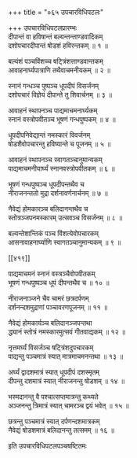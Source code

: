 +++
title = "०६५ उपचारविधिपटलः"

+++
उपचारविधिपटलप्रारम्भः  
दीपान्तं वा हविषान्तं बल्यन्तन्ताण्डवादिकम्  
दशोपचारदीपान्तं षोडशं हविरन्तकम् ॥ १ ॥


बल्यंशं पञ्चविंशच्च षट्त्रिंशत्ताण्डवान्तकम्  
आवाहनार्घ्यपात्राणि तथैवाचमनीयकम् ॥ २ ॥


स्नानं गन्धञ्च पुष्पञ्च धूपदीपं विसर्जनम्  
दशोपचारं विज्ञेयं दीपान्ते तु शिवार्चनम् ॥ ३ ॥


आवाहनं स्थापनञ्च पाद्यमाचमनार्घ्यकम्  
स्नानं वस्त्रोपवीतञ्च भूषणं गन्धपुष्पकम् ॥ ४ ॥


धूपदीपनिवेद्यान्तं नमस्कारं विवर्जनम्  
षोडशैवोपचारन्तु हविष्यान्ते च पूजनम् ॥ ५ ॥


आवाहनं स्थापनञ्च स्वागतञ्चानुमान्यकम्  
पाद्यमाचमनीयार्घ्यं स्नानवस्त्रोपवीतकम् ॥ ६ ॥


भूषणं गन्धपुष्पञ्च धूपदीपन्तथैव च  
नीराजनन्ततो मुद्रा दर्शनावर्णनार्चनम् ॥ ७ ॥


नैवेद्यं होमकारञ्च बलिदानन्तथैव च  
स्तोत्रञ्जपनमस्कारम् उत्सवञ्च विसर्जनम् ॥ ८ ॥


बल्यन्तेशान्तिकं पञ्च विंशत्येवोपचारकम्  
आसनावाहनार्घ्याणि स्वागतञ्चानुमान्यकम् ॥ ९ ॥



[[४१९]]  

पाद्यमाचमनं स्नानं वस्त्रञ्चैवोपवीतकम्  
भूषणं गन्धपुष्पञ्च धूपं दीपन्तथैव च ॥ १० ॥


नीराजनाञ्जने चैव चामरं छत्रदर्पणम्  
दर्शनन्दशमुद्राणां पञ्चावरणपूजनम् ॥ ११ ॥


नैवेद्यं होमकार्यञ्च बलिदानञ्जपन्तथा  
द्ध्यानं स्तोत्रं नमस्कारमुत्सवं गीतवाद्यकम् ॥ १२ ॥


नृत्तमर्घ्यं विसर्जञ्च षट्त्रिंशदुपचारकम्  
पाद्यन्तु पञ्चमात्रं स्यात् मात्रमाचमनन्तथा ॥ १३ ॥


अर्घ्यं द्वादशमात्रं स्यात् धूपदीपं दशस्मृतम्  
दीपन्तु दशमात्रं स्यात् नीराजनन्तु षोडशम् ॥ १४ ॥


भस्मदानन्तु वै पश्चात्सप्तमात्रन्तु कथ्यते  
अञ्जनन्तु त्रिमात्रं स्यात् चामरञ्च द्वयं भवेत् ॥ १५ ॥


छत्रन्तु पञ्चमात्रं स्यात् दर्पणन्दशमात्रकम्  
नैवेद्यं षोडशमात्रं बलिदानन्तु तत्समम् ॥ १६ ॥


इति उपचारविधिपटलपञ्चषष्टितमः  
